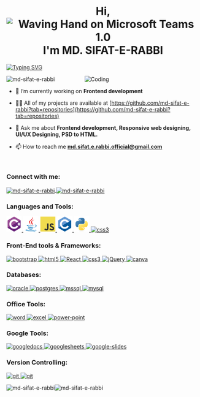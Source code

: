 <h1 align="center">Hi,<img src="https://em-content.zobj.net/source/microsoft-teams/337/waving-hand_1f44b.png" srcset="https://em-content.zobj.net/source/microsoft-teams/337/waving-hand_1f44b.png 2x" alt="Waving Hand on Microsoft Teams 1.0" width="60" height="60"> I'm MD. SIFAT-E-RABBI</h1>


<a href="https://git.io/typing-svg">
    <img src="https://readme-typing-svg.demolab.com?font=Fira+Code&weight=200&size=18&duration=5000&pause=&color=9AAD24&vCenter=true&multiline=true&width=475&height=60&lines=A+passionate+Frontend++Developer+with+ReactJS+;and+Bootstrap Web+app+developer+from+Bangladesh."
        alt="Typing SVG" />
</a>

<img align="right" alt="Coding" width="300"
    src="https://miro.medium.com/v2/resize:fit:720/format:webp/0*8HVwTXeE0s4ClEVp.jpeg">

<p align="left">
    <img src="https://komarev.com/ghpvc/?username=md-sifat-e-rabbi&label=Profile%20views&color=0e75b6&style=flat"
        alt="md-sifat-e-rabbi" />
</p>

- 🔭 I’m currently working on **Frontend development**

- 👨‍💻 All of my projects are available at [https://github.com/md-sifat-e-rabbi?tab=repositories](https://github.com/md-sifat-e-rabbi?tab=repositories)

- 💬 Ask me about **Frontend development, Responsive web designing, UI/UX Designing, PSD to HTML.**

- 📫 How to reach me **md.sifat.e.rabbi.official@gmail.com**

<br>

<h3 align="left">
    Connect with me:
</h3>
<p align="left">
    <a href="https://github.com/md-sifat-e-rabbi" target="blank">
        <img align="center"
            src="https://raw.githubusercontent.com/rahuldkjain/github-profile-readme-generator/master/src/images/icons/Social/github.svg"
            alt="md-sifat-e-rabbi" height="30" width="40" />
    </a>
    <a href="https://www.linkedin.com/in/md-sifat-e-rabbi-08ab76268/" target="blank">
        <img align="center"
            src="https://raw.githubusercontent.com/rahuldkjain/github-profile-readme-generator/master/src/images/icons/Social/linked-in-alt.svg"
            alt="md-sifat-e-rabbi" height="30" width="40" />
    </a>
</p>

<h3 align="left">
    Languages and Tools:
</h3>
<p align="left">
    <a href="https://www.w3schools.com/cs/" target="_blank" rel="noreferrer">
        <img src="https://raw.githubusercontent.com/devicons/devicon/master/icons/csharp/csharp-original.svg"
            alt="csharp" width="40" height="40" />
    </a>
    <a href="https://www.java.com" target="_blank" rel="noreferrer">
        <img src="https://raw.githubusercontent.com/devicons/devicon/master/icons/java/java-original.svg" alt="java"
            width="40" height="40" /> 
    </a>
    <a href="https://developer.mozilla.org/en-US/docs/Web/JavaScript" target="_blank" rel="noreferrer">
        <img src="https://raw.githubusercontent.com/devicons/devicon/master/icons/javascript/javascript-original.svg"
            alt="javascript" width="40" height="40" />
    </a>
    <a href="https://www.cprogramming.com/" target="_blank" rel="noreferrer">
        <img src="https://raw.githubusercontent.com/devicons/devicon/master/icons/c/c-original.svg" alt="c" width="40"
            height="40" />
    </a>
    <a href="https://www.python.org" target="_blank" rel="noreferrer">
        <img src="https://raw.githubusercontent.com/devicons/devicon/master/icons/python/python-original.svg"
            alt="python" width="40" height="40" />
    </a>
    <a href="https://www.php.net/" target="_blank" rel="noreferrer">
        <img src="https://cdn.jsdelivr.net/gh/devicons/devicon/icons/php/php-original.svg"
            alt="css3" width="40" height="40" />
    </a>
</p>


<h3 align="left">
    Front-End tools & Frameworks:
</h3>
<p align="left">
    <a href="https://getbootstrap.com" target="_blank" rel="noreferrer">
        <img src="https://cdn.jsdelivr.net/gh/devicons/devicon/icons/bootstrap/bootstrap-original.svg"
            alt="bootstrap" width="40" height="40" />
    </a>
    <a href="https://www.w3schools.com/html/" target="_blank" rel="noreferrer">
        <img src="https://cdn.jsdelivr.net/gh/devicons/devicon/icons/html5/html5-original.svg"
            alt="html5" width="40" height="40" />
    </a>
    <a href="https://reactjs.org/" target="_blank" rel="noreferrer">
        <img src="https://as2.ftcdn.net/v2/jpg/05/46/26/87/1000_F_546268711_DJZTpEVM4P2QxzbidwoLLHtc5q8ICLIh.jpg"  
             alt="React" 
             class="shrinkToFit" width="40" height="40">
    </a>
    <a href="https://www.w3schools.com/css/" target="_blank" rel="noreferrer">
        <img src="https://cdn.jsdelivr.net/gh/devicons/devicon/icons/css3/css3-original.svg"
            alt="css3" width="40" height="40" />
    </a>
    <a href="https://www.w3schools.com/jquery/default.asp" target="_blank" rel="noreferrer">
        <img src="https://as1.ftcdn.net/v2/jpg/04/95/82/72/1000_F_495827259_kqYqKFSH8c7LWJqHvC9NWzVqfgcLxTjx.jpg" 
             alt="jQuery" width="40" height="40">
    </a>
    <a href="https://www.canva.com/" target="_blank" rel="noreferrer">
        <img src="https://img.icons8.com/fluency/512/canva.png" 
             alt="canva" width="40" height="40">
    </a>
    
</p>


<h3 align="left">
    Databases:
</h3>
<p align="left">
    <a href="https://www.oracle.com/" target="_blank" rel="noreferrer">
        <img src="https://cdn.jsdelivr.net/gh/devicons/devicon/icons/oracle/oracle-original.svg"
            alt="oracle" width="40" height="40" />
    </a>
    <a href="https://www.postgresql.org/" target="_blank" rel="noreferrer">
        <img src="https://github.com/md-sifat-e-rabbi/md-sifat-e-rabbi/blob/main/resources/postgres.png"
            alt="postgres" width="80" height="40" />
    </a>
    <a href="https://www.tutorialspoint.com/ms_sql_server/index.htm" target="_blank" rel="noreferrer">
        <img src="https://github.com/md-sifat-e-rabbi/md-sifat-e-rabbi/blob/main/resources/mssql.jpg"
            alt="mssql" width="80" height="40" />
    </a>
    <a href="https://www.mysql.com/" target="_blank" rel="noreferrer">
        <img src="https://github.com/md-sifat-e-rabbi/md-sifat-e-rabbi/blob/main/resources/mysql.png"
            alt="mysql" width="120" height="40" />
    </a>
</p>


<h3 align="left">
    Office Tools:
</h3>
<p align="left">
    <a href="https://www.microsoft.com/en/microsoft-365?ocid=oo_support_mix_marvel_ups_support_uhfbannerm365&rtc=1" target="_blank" rel="noreferrer">
        <img src="https://img.icons8.com/color/512/ms-word.png" alt="word" width="40"
            height="40" />
    </a>
    <a href="https://www.microsoft.com/en-ww/microsoft-365/word?market=bd" target="_blank" rel="noreferrer">
        <img src="https://img.icons8.com/color/512/ms-excel.png"
            alt="excel" width="40" height="40" />
    </a>
    <a href="https://www.microsoft.com/en/microsoft-365?ocid=oo_support_mix_marvel_ups_support_uhfbannerm365&rtc=1" target="_blank" rel="noreferrer">
        <img src="https://img.icons8.com/color/512/ms-powerpoint--v1.png"
            alt="power-point" width="40" height="40" />
    </a>
</p>


<h3 align="left">
    Google Tools:
</h3>
<p align="left">
    <a href="https://www.google.com/docs/about/" target="_blank" rel="noreferrer">
        <img src="https://img.icons8.com/color/512/google-docs--v2.png"
            alt="googledocs" width="40" height="40" />
    </a>
    <a href="https://www.google.com/sheets/about/" target="_blank" rel="noreferrer">
        <img src="https://img.icons8.com/fluency/512/google-sheets.png"
            alt="googlesheets" width="40" height="40" />
    </a>
     <a href="https://www.google.com/slides/about/" target="_blank" rel="noreferrer">
        <img src="https://img.icons8.com/color/512/google-slides.png"
            alt="google-slides" width="40" height="40" />
    </a>
</p>

<h3 align="left">
    Version Controlling:
</h3>
<p align="left">
    <a href="https://git-scm.com/" target="_blank" rel="noreferrer">
        <img src="https://www.vectorlogo.zone/logos/git-scm/git-scm-icon.svg" alt="git" width="40" height="40" />
    </a>
    <a href="https://github.com/" target="_blank" rel="noreferrer">
        <img src="https://img.icons8.com/color/512/github.png" alt="git" width="40" height="40" />
    </a>
</p>

<p>
    <img align="left"
        src="https://github-readme-stats.vercel.app/api?username=md-sifat-e-rabbi&show_icons=true&locale=en&hide=contribs,prs&theme=tokyonight"
        alt="md-sifat-e-rabbi">
</p>
<p>
    <img align="left" src="https://github-readme-streak-stats.herokuapp.com/?user=md-sifat-e-rabbi&theme=merko"
        alt="md-sifat-e-rabbi">
</p>
                                            
                                        




